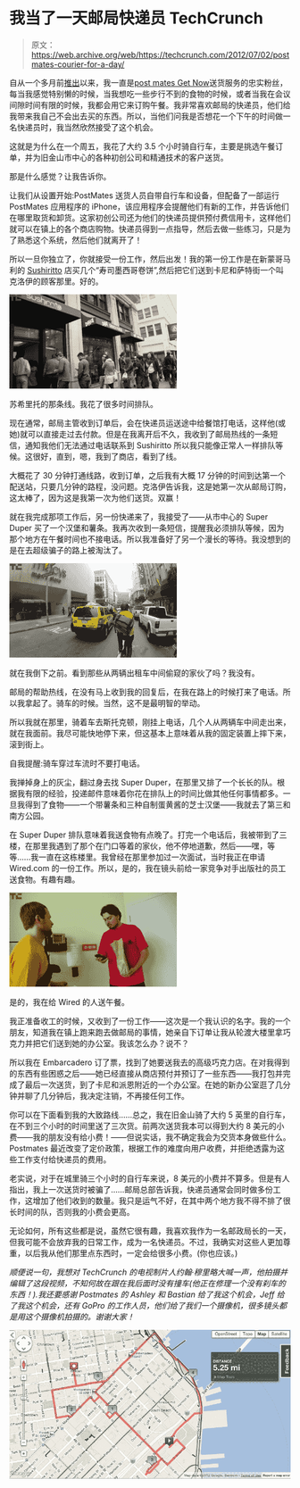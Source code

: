 # 我当了一天邮局快递员 TechCrunch

> 原文：<https://web.archive.org/web/https://techcrunch.com/2012/07/02/postmates-courier-for-a-day/>

自从一个多月前[推出](https://web.archive.org/web/20221209235838/https://beta.techcrunch.com/2012/05/17/postmates-debuts-get-it-now-on-demand-courier-service-to-the-public/)以来，我一直是[post mates Get Now](https://web.archive.org/web/20221209235838/http://www.postmates.com/getitnow)送货服务的忠实粉丝，每当我感觉特别懒的时候，当我想吃一些步行不到的食物的时候，或者当我在会议间隙时间有限的时候，我都会用它来订购午餐。我非常喜欢邮局的快递员，他们给我带来我自己不会出去买的东西。所以，当他们问我是否想花一个下午的时间做一名快递员时，我当然欣然接受了这个机会。

这就是为什么在一个周五，我花了大约 3.5 个小时骑自行车，主要是挑选午餐订单，并为旧金山市中心的各种初创公司和精通技术的客户送货。

那是什么感觉？让我告诉你。

让我们从设置开始:PostMates 送货人员自带自行车和设备，但配备了一部运行 PostMates 应用程序的 iPhone，该应用程序会提醒他们有新的工作，并告诉他们在哪里取货和卸货。这家初创公司还为他们的快递员提供预付费信用卡，这样他们就可以在镇上的各个商店购物。快递员得到一点指导，然后去做一些练习，只是为了熟悉这个系统，然后他们就离开了！

所以一旦你独立了，你就接受一份工作，然后出发！我的第一份工作是在新蒙哥马利的 [Sushiritto](https://web.archive.org/web/20221209235838/http://www.sushirrito.com/) 店买几个“寿司墨西哥卷饼”,然后把它们送到卡尼和萨特街一个叫克洛伊的顾客那里。好的。

[![](img/32bdc9b75496ca03d2d8eaeea2dadeac.png "sushiritto line")](https://web.archive.org/web/20221209235838/https://beta.techcrunch.com/2012/07/02/postmates-courier-for-a-day/sushiritto-line/)

苏希里托的那条线。我花了很多时间排队。

现在通常，邮局主管收到订单后，会在快递员运送途中给餐馆打电话，这样他(或她)就可以直接走过去付款。但是在我离开后不久，我收到了邮局热线的一条短信，通知我他们无法通过电话联系到 Sushiritto 所以我只能像正常人一样排队等候。这很好，直到，嗯，我到了商店，看到了线。

大概花了 30 分钟打通线路，收到订单，之后我有大概 17 分钟的时间到达第一个配送站，只要几分钟的路程，没问题。克洛伊告诉我，这是她第一次从邮局订购，这太棒了，因为这是我第一次为他们送货。双赢！

就在我完成那项工作后，另一份快递来了，我接受了——从市中心的 Super Duper 买了一个汉堡和薯条。我再次收到一条短信，提醒我必须排队等候，因为那个地方在午餐时间也不接电话。所以我准备好了另一个漫长的等待。我没想到的是在去超级骗子的路上被淘汰了。

[![](img/cbe3013f1caead3d8ceb89d425e5ca20.png "postmates wipeout")](https://web.archive.org/web/20221209235838/https://beta.techcrunch.com/2012/07/02/postmates-courier-for-a-day/postmates-wipeout/)

就在我倒下之前。看到那些从两辆出租车中间偷窥的家伙了吗？我没有。

邮局的帮助热线，在没有马上收到我的回复后，在我在路上的时候打来了电话。所以我拿起了。骑车的时候。当然，这不是最明智的举动。

所以我就在那里，骑着车去斯托克顿，刚挂上电话，几个人从两辆车中间走出来，就在我面前。我尽可能快地停下来，但这基本上意味着从我的固定装置上摔下来，滚到街上。

自我提醒:骑车穿过车流时不要打电话。

我掸掉身上的灰尘，翻过身去找 Super Duper，在那里又排了一个长长的队。根据我有限的经验，投递邮件意味着你花在排队上的时间比做其他任何事情都多。一旦我得到了食物——一个带薯条和三种自制蛋黄酱的芝士汉堡——我就去了第三和南方公园。

在 Super Duper 排队意味着我送食物有点晚了。打完一个电话后，我被带到了三楼，在那里我遇到了那个在门口等着的家伙，他不停地道歉，然后——嘿，等等……我一直在这栋楼里。我曾经在那里参加过一次面试，当时我正在申请 Wired.com 的一份工作。所以，是的，我在镜头前给一家竞争对手出版社的员工送食物。有趣有趣。

[![](img/e7ce408683b3cbf39abe0513db9f5c74.png "postmates wired")](https://web.archive.org/web/20221209235838/https://beta.techcrunch.com/2012/07/02/postmates-courier-for-a-day/postmates-wired/)

是的，我在给 Wired 的人送午餐。

我正准备收工的时候，又收到了一份工作——这次是一个我认识的名字。我的一个朋友，知道我在镇上跑来跑去做邮局的事情，她亲自下订单让我从轮渡大楼里拿巧克力并把它们送到她的办公室。我该怎么办？说不？

所以我在 Embarcadero 订了票，找到了她要送我去的高级巧克力店。在对我得到的东西有些困惑之后——她已经直接从商店预付并预订了一些东西——我打包并完成了最后一次送货，到了卡尼和派恩附近的一个办公室。在她的新办公室逛了几分钟并聊了几分钟后，我决定注销，不再接任何工作。

你可以在下面看到我的大致路线……总之，我在旧金山骑了大约 5 英里的自行车，在不到三个小时的时间里送了三次货。前两次送货我本可以得到大约 8 美元的小费——我的朋友没有给小费！——但说实话，我不确定我会为交货本身做些什么。Postmates 最近改变了定价政策，根据工作的难度向用户收费，并拒绝透露为这些工作支付给快递员的费用。

老实说，对于在城里骑三个小时的自行车来说，8 美元的小费并不算多。但是有人指出，我上一次送货时被骗了……邮局总部告诉我，快递员通常会同时做多份工作，这增加了他们收到的数量。我只是运气不好，在其中两个地方我不得不排了很长时间的队，否则我的小费会更高。

无论如何，所有这些都是说，虽然它很有趣，我喜欢我作为一名邮政局长的一天，但我可能不会放弃我的日常工作，成为一名快递员。不过，我确实对这些人更加尊重，以后我从他们那里点东西时，一定会给很多小费。(你也应该。)

*顺便说一句，我想对 TechCrunch 的电视制片人约翰·穆里略大喊一声，他拍摄并编辑了这段视频，不知何故在跟在我后面时没有撞车(他正在修理一个没有刹车的东西！).我还要感谢 Postmates 的 Ashley 和 Bastian 给了我这个机会，Jeff 给了我这个机会，还有 GoPro 的工作人员，他们给了我们一个摄像机，很多镜头都是用这个摄像机拍摄的。谢谢大家！*

[![](img/a031a8a713f16a102a18fc7627813db1.png "postmates route")](https://web.archive.org/web/20221209235838/https://beta.techcrunch.com/2012/07/02/postmates-courier-for-a-day/postmates-route/)